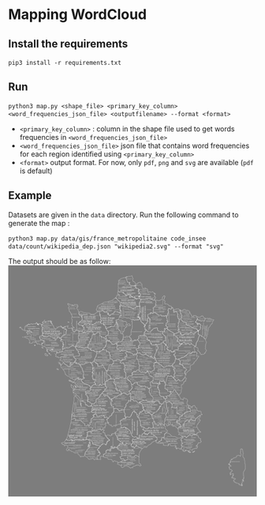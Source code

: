 # Mapping WordCloud

## Install the requirements

    pip3 install -r requirements.txt

## Run

    python3 map.py <shape_file> <primary_key_column> <word_frequencies_json_file> <outputfilename> --format <format>

 * `<primary_key_column>` : column in the shape file used to get words frequencies in `<word_frequencies_json_file>`
 * `<word_frequencies_json_file>` json file that contains word frequencies for each region identified using  `<primary_key_column>`
 * `<format>` output format. For now, only `pdf`, `png` and `svg` are available (`pdf` is default)

## Example

Datasets are given in the `data` directory. Run the following command to generate the map :

    python3 map.py data/gis/france_metropolitaine code_insee data/count/wikipedia_dep.json "wikipedia2.svg" --format "svg"

The output should be as follow:
<img src="wikipedia2.svg">
